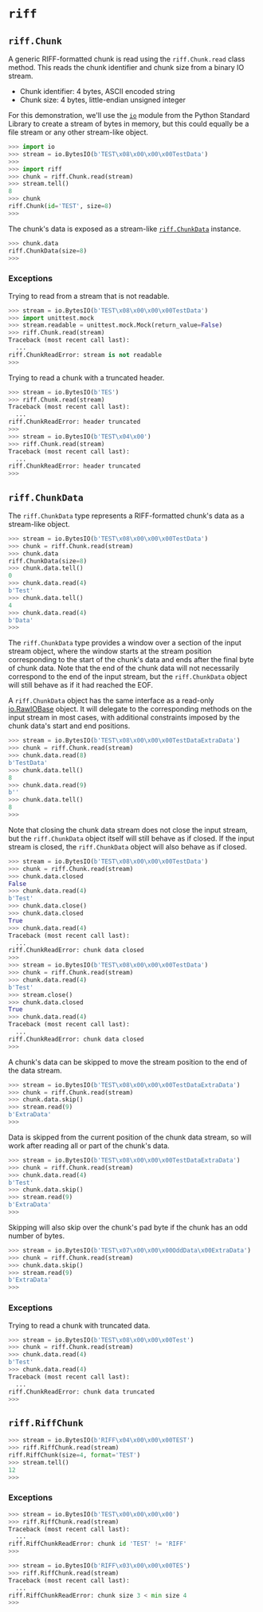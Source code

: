 # `riff`

## `riff.Chunk`

A generic RIFF-formatted chunk is read using the `riff.Chunk.read` class method. This reads the chunk identifier and chunk size from a binary IO stream.

- Chunk identifier: 4 bytes, ASCII encoded string
- Chunk size: 4 bytes, little-endian unsigned integer

For this demonstration, we'll use the [`io`](https://docs.python.org/library/io.html) module from the Python Standard Library to create a stream of bytes in memory, but this could equally be a file stream or any other stream-like object.

```python
>>> import io
>>> stream = io.BytesIO(b'TEST\x08\x00\x00\x00TestData')
>>>
>>> import riff
>>> chunk = riff.Chunk.read(stream)
>>> stream.tell()
8
>>> chunk
riff.Chunk(id='TEST', size=8)
>>>
```

The chunk's data is exposed as a stream-like [`riff.ChunkData`](#riffchunkdata) instance.

```python
>>> chunk.data
riff.ChunkData(size=8)
>>>
```

### Exceptions

Trying to read from a stream that is not readable.

```python
>>> stream = io.BytesIO(b'TEST\x08\x00\x00\x00TestData')
>>> import unittest.mock
>>> stream.readable = unittest.mock.Mock(return_value=False)
>>> riff.Chunk.read(stream)
Traceback (most recent call last):
  ...
riff.ChunkReadError: stream is not readable
>>>
```

Trying to read a chunk with a truncated header.

```python
>>> stream = io.BytesIO(b'TES')
>>> riff.Chunk.read(stream)
Traceback (most recent call last):
  ...
riff.ChunkReadError: header truncated
>>>
>>> stream = io.BytesIO(b'TEST\x04\x00')
>>> riff.Chunk.read(stream)
Traceback (most recent call last):
  ...
riff.ChunkReadError: header truncated
>>>
```

## `riff.ChunkData`

The `riff.ChunkData` type represents a RIFF-formatted chunk's data as a stream-like object.

```python
>>> stream = io.BytesIO(b'TEST\x08\x00\x00\x00TestData')
>>> chunk = riff.Chunk.read(stream)
>>> chunk.data
riff.ChunkData(size=8)
>>> chunk.data.tell()
0
>>> chunk.data.read(4)
b'Test'
>>> chunk.data.tell()
4
>>> chunk.data.read(4)
b'Data'
>>>
```

The `riff.ChunkData` type provides a window over a section of the input stream object, where the window starts at the stream position corresponding to the start of the chunk's data and ends after the final byte of chunk data. Note that the end of the chunk data will not necessarily correspond to the end of the input stream, but the `riff.ChunkData` object will still behave as if it had reached the EOF.

A `riff.ChunkData` object has the same interface as a read-only [io.RawIOBase](https://docs.python.org/library/io.html#io.RawIOBase) object. It will delegate to the corresponding methods on the input stream in most cases, with additional constraints imposed by the chunk data's start and end positions.

```python
>>> stream = io.BytesIO(b'TEST\x08\x00\x00\x00TestDataExtraData')
>>> chunk = riff.Chunk.read(stream)
>>> chunk.data.read(8)
b'TestData'
>>> chunk.data.tell()
8
>>> chunk.data.read(9)
b''
>>> chunk.data.tell()
8
>>>
```

Note that closing the chunk data stream does not close the input stream, but the `riff.ChunkData` object itself will still behave as if closed. If the input stream is closed, the `riff.ChunkData` object will also behave as if closed.

```python
>>> stream = io.BytesIO(b'TEST\x08\x00\x00\x00TestData')
>>> chunk = riff.Chunk.read(stream)
>>> chunk.data.closed
False
>>> chunk.data.read(4)
b'Test'
>>> chunk.data.close()
>>> chunk.data.closed
True
>>> chunk.data.read(4)
Traceback (most recent call last):
  ...
riff.ChunkReadError: chunk data closed
>>>
>>> stream = io.BytesIO(b'TEST\x08\x00\x00\x00TestData')
>>> chunk = riff.Chunk.read(stream)
>>> chunk.data.read(4)
b'Test'
>>> stream.close()
>>> chunk.data.closed
True
>>> chunk.data.read(4)
Traceback (most recent call last):
  ...
riff.ChunkReadError: chunk data closed
>>>
```

A chunk's data can be skipped to move the stream position to the end of the data stream.

```python
>>> stream = io.BytesIO(b'TEST\x08\x00\x00\x00TestDataExtraData')
>>> chunk = riff.Chunk.read(stream)
>>> chunk.data.skip()
>>> stream.read(9)
b'ExtraData'
>>>
```

Data is skipped from the current position of the chunk data stream, so will work after reading all or part of the chunk's data.

```python
>>> stream = io.BytesIO(b'TEST\x08\x00\x00\x00TestDataExtraData')
>>> chunk = riff.Chunk.read(stream)
>>> chunk.data.read(4)
b'Test'
>>> chunk.data.skip()
>>> stream.read(9)
b'ExtraData'
>>>
```

Skipping will also skip over the chunk's pad byte if the chunk has an odd number of bytes.

```python
>>> stream = io.BytesIO(b'TEST\x07\x00\x00\x00OddData\x00ExtraData')
>>> chunk = riff.Chunk.read(stream)
>>> chunk.data.skip()
>>> stream.read(9)
b'ExtraData'
>>>
```

### Exceptions

Trying to read a chunk with truncated data.

```python
>>> stream = io.BytesIO(b'TEST\x08\x00\x00\x00Test')
>>> chunk = riff.Chunk.read(stream)
>>> chunk.data.read(4)
b'Test'
>>> chunk.data.read(4)
Traceback (most recent call last):
  ...
riff.ChunkReadError: chunk data truncated
>>>
```

## `riff.RiffChunk`

```python
>>> stream = io.BytesIO(b'RIFF\x04\x00\x00\x00TEST')
>>> riff.RiffChunk.read(stream)
riff.RiffChunk(size=4, format='TEST')
>>> stream.tell()
12
>>>
```

### Exceptions

```python
>>> stream = io.BytesIO(b'TEST\x00\x00\x00\x00')
>>> riff.RiffChunk.read(stream)
Traceback (most recent call last):
  ...
riff.RiffChunkReadError: chunk id 'TEST' != 'RIFF'
>>>
```

```python
>>> stream = io.BytesIO(b'RIFF\x03\x00\x00\x00TES')
>>> riff.RiffChunk.read(stream)
Traceback (most recent call last):
  ...
riff.RiffChunkReadError: chunk size 3 < min size 4
>>>
```
